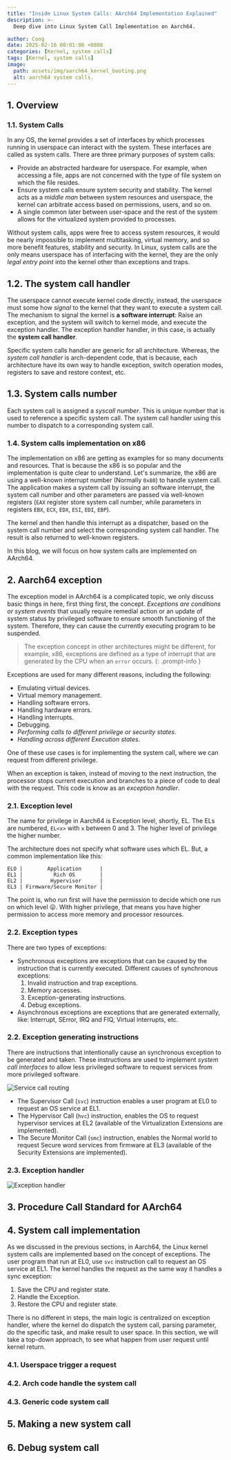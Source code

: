 ```yaml
---
title: "Inside Linux System Calls: AArch64 Implementation Explained"
description: >-
  Deep dive into Linux System Call Implementation on Aarch64.

author: Cong
date: 2025-02-16 00:01:00 +0800
categories: [Kernel, system calls]
tags: [Kernel, system calls]
image:
  path: assets/img/aarch64_kernel_booting.png
  alt: aarch64 system calls.
---
```


## 1. Overview

### 1.1. System Calls

In any OS, the kernel provides a set of interfaces by which processes running in userspace can interact with the system. These interfaces are called as system calls. There are three primary purposes of system calls:

- Provide an abstracted hardware for userspace. For example, when accessing a file, apps are not concerned with the type of file system on which the file resides.
- Ensure system calls ensure system security and stability. The kernel acts as a *middle man* between system resources and userspace, the kernel can arbitrate access based on permissions, users, and so on.
- A single common later between user-space and the rest of the system allows for the virtualized system provided to processes.

Without system calls, apps were free to access system resources, it would be nearly impossible to implement multitasking, virtual memory, and so more benefit features, stability and security. In Linux, system calls are the only means userspace has of interfacing with the kernel, they are the only *legal entry point* into the kernel other than exceptions and traps.

## 1.2. The system call handler

The userspace cannot execute kernel code directly, instead, the userspace must some how *signal* to the kernel that they want to execute a system call. The mechanism to signal the kernel is **a software interrupt**: Raise an exception, and the system will switch to kernel mode, and execute the exception handler. The exception handler handler, in this case, is actually the **system call handler**.

Specific system calls handler are generic for all architecture. Whereas, the *system call handler* is arch-dependent code, that is because, each architecture have its own way to handle exception, switch operation modes, registers to save and restore context, etc.

## 1.3. System calls number

Each system call is assigned a *syscall number*. This is unique number that is used to reference a specific system call. The system call handler using this number to dispatch to a corresponding system call.

### 1.4. System calls implementation on x86

The implementation on x86 are getting as examples for so many documents and resources. That is because the x86 is so popular and the implementation is quite clear to understand. Let's summarize, the x86 are using a well-known interrupt number (Normally `0x80`) to handle system call. The application makes a system call by issuing an software interrupt, the system call number and other parameters are passed via well-known registers (`EAX` register store system call number, while parameters in registers `EBX`, `ECX`, `EDX`, `ESI`, `EDI`, `EBP`).

The kernel and then handle this interrupt as a dispatcher, based on the system call number and select the corresponding system call handler. The result is also returned to well-known registers.

In this blog, we will focus on how system calls are implemented on AArch64.

## 2. Aarch64 exception

The exception model in AArch64 is a complicated topic, we only discuss basic things in here, first thing first, the concept. *Exceptions are conditions or system events* that usually require remedial action or an update of system status by privileged software to ensure smooth functioning of the system. Therefore, they can cause the currently executing program to be suspended.

> The exception concept in other architectures might be different, for example, x86, exceptions are defined as a type of interrupt that are generated by the CPU when an `error` occurs.
{: .prompt-info }

Exceptions are used for many different reasons, including the following:

- Emulating virtual devices.
- Virtual memory management.
- Handling software errors.
- Handling hardware errors.
- Handling interrupts.
- Debugging.
- *Performing calls to different privilege or security states*.
- *Handling across different Execution states*.

One of these use cases is for implementing the system call, where we can request from different privilege.

When an exception is taken, instead of moving to the next instruction, the processor stops current execution and branches to a piece of code to deal with the request. This code is know as an *exception handler*.

### 2.1. Exception level

The name for privilege in Aarch64 is Exception level, shortly, EL. The ELs are numbered, `EL<x>` with `x` between 0 and 3. The higher level of privilege the higher number.

The architecture does not specify what software uses which EL. But, a common implementation like this:

```text
ELO |        Application      |
EL1 |          Rich OS        |
EL2 |         Hypervisor      |
EL3 | Firmware/Secure Monitor |
```

The point is, who run first will have the permission to decide which one run on which level 😛. With higher privilege, that means you have higher permission to access more memory and processor resources.

### 2.2. Exception types

There are two types of exceptions:

- Synchronous exceptions are exceptions that can be caused by the instruction that is currently executed. Different causes of synchronous exceptions:
  1. Invalid instruction and trap exceptions.
  2. Memory accesses.
  3. Exception-generating instructions.
  4. Debug exceptions.
- Asynchronous exceptions are exceptions that are generated externally, like: Interrupt, SError, IRQ and FIQ, Virtual interrupts, etc.

### 2.2. Exception generating instructions

There are instructions that intentionally cause an synchronous exception to be generated and taken. These instructions are used to implement *system call interfaces* to allow less privileged software to request services from more privileged software.

![Service call routing](assets/img/service_call_routing.png)

- The Supervisor Call (`svc`) instruction enables a user program at EL0 to request an OS service at EL1.
- The Hypervisor Call (`hvc`) instruction, enables the OS to request hypervisor services at EL2 (available of the Virtualization Extensions are implemented).
- The Secure Monitor Call (`smc`) instruction, enables the Normal world to request Secure word services from firmware at EL3 (available of the Security Extensions are implemented).

### 2.3. Exception handler

![Exception handler](assets/img/exception_handler.png)

## 3. Procedure Call Standard for AArch64

## 4. System call implementation

As we discussed in the previous sections, in Aarch64, the Linux kernel system calls are implemented based on the concept of exceptions. The user program that run at EL0, use `svc` instruction call to request an OS service at EL1. The kernel handles the request as the same way it handles a sync exception:

1. Save the CPU and register state.
2. Handle the Exception.
3. Restore the CPU and register state.

There is no different in steps, the main logic is centralized on exception handler, where the kernel do dispatch the system call, parsing parameter, do the specific task, and make result to user space. In this section, we will take a top-down approach, to see what happen from user request until kernel return.

### 4.1. Userspace trigger a request

### 4.2. Arch code handle the system call

### 4.3. Generic code system call

## 5. Making a new system call

## 6. Debug system call
